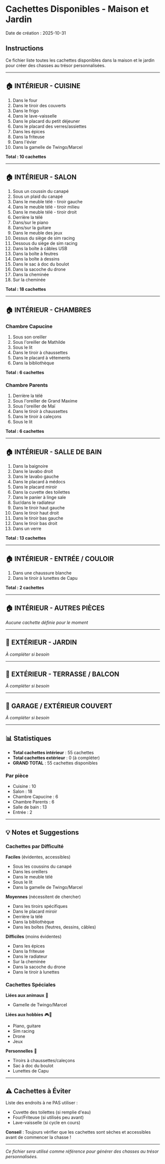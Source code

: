 # Cachettes Disponibles - Maison et Jardin

Date de création : 2025-10-31

## Instructions

Ce fichier liste toutes les cachettes disponibles dans la maison et le jardin pour créer des chasses au trésor personnalisées.

---

## 🏠 INTÉRIEUR - CUISINE

1. Dans le four
2. Dans le tiroir des couverts
3. Dans le frigo
4. Dans le lave-vaisselle
5. Dans le placard du petit déjeuner
6. Dans le placard des verres/assiettes
7. Dans les épices
8. Dans la friteuse
9. Dans l'évier
10. Dans la gamelle de Twingo/Marcel

**Total : 10 cachettes**

---

## 🏠 INTÉRIEUR - SALON

1. Sous un coussin du canapé
2. Sous un plaid du canapé
3. Dans le meuble télé - tiroir gauche
4. Dans le meuble télé - tiroir milieu
5. Dans le meuble télé - tiroir droit
6. Derrière la télé
7. Dans/sur le piano
8. Dans/sur la guitare
9. Dans le meuble des jeux
10. Dessus du siège de sim racing
11. Dessous du siège de sim racing
12. Dans la boîte à câbles USB
13. Dans la boîte à feutres
14. Dans la boîte à dessins
15. Dans le sac à doc du boulot
16. Dans la sacoche du drone
17. Dans la cheminée
18. Sur la cheminée

**Total : 18 cachettes**

---

## 🏠 INTÉRIEUR - CHAMBRES

### Chambre Capucine

1. Sous son oreiller
2. Sous l'oreiller de Mathilde
3. Sous le lit
4. Dans le tiroir à chaussettes
5. Dans le placard à vêtements
6. Dans la bibliothèque

**Total : 6 cachettes**

### Chambre Parents

1. Derrière la télé
2. Sous l'oreiller de Grand Maxime
3. Sous l'oreiller de Maï
4. Dans le tiroir à chaussettes
5. Dans le tiroir à caleçons
6. Sous le lit

**Total : 6 cachettes**

---

## 🏠 INTÉRIEUR - SALLE DE BAIN

1. Dans la baignoire
2. Dans le lavabo droit
3. Dans le lavabo gauche
4. Dans le placard à médocs
5. Dans le placard miroir
6. Dans la cuvette des toilettes
7. Dans le panier à linge sale
8. Sur/dans le radiateur
9. Dans le tiroir haut gauche
10. Dans le tiroir haut droit
11. Dans le tiroir bas gauche
12. Dans le tiroir bas droit
13. Dans un verre

**Total : 13 cachettes**

---

## 🏠 INTÉRIEUR - ENTRÉE / COULOIR

1. Dans une chaussure blanche
2. Dans le tiroir à lunettes de Capu

**Total : 2 cachettes**

---

## 🏠 INTÉRIEUR - AUTRES PIÈCES

*Aucune cachette définie pour le moment*

---

## 🌳 EXTÉRIEUR - JARDIN

*À compléter si besoin*

---

## 🌳 EXTÉRIEUR - TERRASSE / BALCON

*À compléter si besoin*

---

## 🚗 GARAGE / EXTÉRIEUR COUVERT

*À compléter si besoin*

---

## 📊 Statistiques

- **Total cachettes intérieur** : 55 cachettes
- **Total cachettes extérieur** : 0 (à compléter)
- **GRAND TOTAL** : 55 cachettes disponibles

### Par pièce
- Cuisine : 10
- Salon : 18
- Chambre Capucine : 6
- Chambre Parents : 6
- Salle de bain : 13
- Entrée : 2

---

## 💡 Notes et Suggestions

### Cachettes par Difficulté

**Faciles** (évidentes, accessibles)
- Sous les coussins du canapé
- Dans les oreillers
- Dans le meuble télé
- Sous le lit
- Dans la gamelle de Twingo/Marcel

**Moyennes** (nécessitent de chercher)
- Dans les tiroirs spécifiques
- Dans le placard miroir
- Derrière la télé
- Dans la bibliothèque
- Dans les boîtes (feutres, dessins, câbles)

**Difficiles** (moins évidentes)
- Dans les épices
- Dans la friteuse
- Dans le radiateur
- Sur la cheminée
- Dans la sacoche du drone
- Dans le tiroir à lunettes

### Cachettes Spéciales

**Liées aux animaux** 🐾
- Gamelle de Twingo/Marcel

**Liées aux hobbies** 🎮🎵
- Piano, guitare
- Sim racing
- Drone
- Jeux

**Personnelles** 👤
- Tiroirs à chaussettes/caleçons
- Sac à doc du boulot
- Lunettes de Capu

---

## ⚠️ Cachettes à Éviter

Liste des endroits à ne PAS utiliser :
- Cuvette des toilettes (si remplie d'eau)
- Four/Friteuse (si utilisés peu avant)
- Lave-vaisselle (si cycle en cours)

**Conseil** : Toujours vérifier que les cachettes sont sèches et accessibles avant de commencer la chasse !

---

*Ce fichier sera utilisé comme référence pour générer des chasses au trésor personnalisées.*
